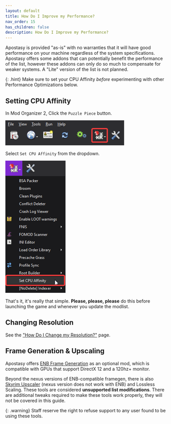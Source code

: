 ```yaml
---
layout: default
title: How Do I Improve my Performance?
nav_order: 15
has_children: false
description: How Do I Improve my Performance?
---
```


Apostasy is provided "as-is" with no warranties that it will have good performance on your machine regardless of the system specifications. Apostasy offers some addons that can potentially benefit the performance of the list, however these addons can only do so much to compensate for weaker systems. A "Lite" version of the list is not planned.

{: .hint}
Make sure to set your CPU Affinity *before* experimenting with other Performance Optimizations below.

## Setting CPU Affinity

In Mod Organizer 2, Click the `Puzzle Piece` button. 

![image](/Assets/mo2_puzzleicon.png)

Select `Set CPU Affinity` from the dropdown.   

![image](/Assets/mo2_cpuaffinity.png)

That's it, it's really that simple. **Please, please, please** do this before launching the game and whenever you update the modlist.

## Changing Resolution

See the ["How Do I Change my Resolution?"](/01HowDoI/Resolution) page.

## Frame Generation & Upscaling

Apostasy offers [ENB Frame Generation](https://www.nexusmods.com/skyrimspecialedition/mods/144507) as an optional mod, which is compatible with GPUs that support DirectX 12 and a 120hz+ monitor. 

Beyond the nexus versions of ENB-compatible framegen, there is also [Skyrim Upscaler](https://www.nexusmods.com/skyrimspecialedition/mods/80343) (nexus version does not work with ENB) and Lossless Scaling. These tools are considered **unsupported list modifications**. There are additional tweaks required to make these tools work properly, they will not be covered in this guide.

{: .warning}
Staff reserve the right to refuse support to any user found to be using these tools.